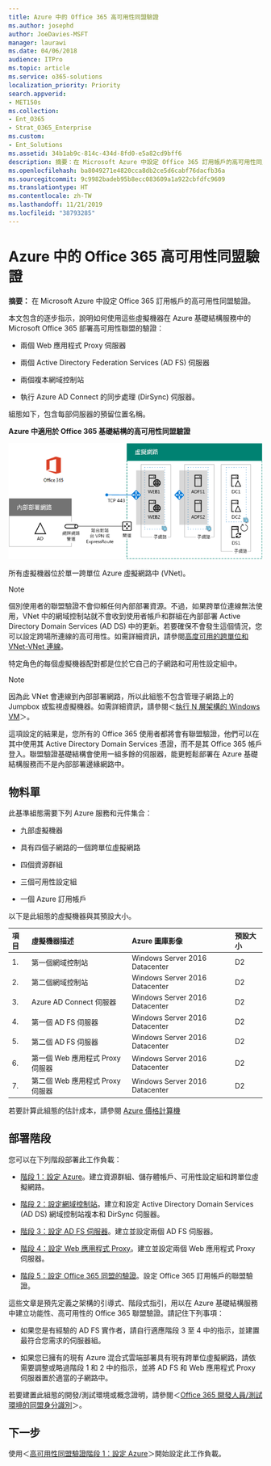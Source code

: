 ```yaml
---
title: Azure 中的 Office 365 高可用性同盟驗證
ms.author: josephd
author: JoeDavies-MSFT
manager: laurawi
ms.date: 04/06/2018
audience: ITPro
ms.topic: article
ms.service: o365-solutions
localization_priority: Priority
search.appverid:
- MET150s
ms.collection:
- Ent_O365
- Strat_O365_Enterprise
ms.custom:
- Ent_Solutions
ms.assetid: 34b1ab9c-814c-434d-8fd0-e5a82cd9bff6
description: 摘要：在 Microsoft Azure 中設定 Office 365 訂用帳戶的高可用性同盟驗證。
ms.openlocfilehash: ba8049271e4820cca8db2ce5d6cabf76dacfb36a
ms.sourcegitcommit: 9c9982badeb95b8ecc083609a1a922cbfdfc9609
ms.translationtype: HT
ms.contentlocale: zh-TW
ms.lasthandoff: 11/21/2019
ms.locfileid: "38793285"
---
```

# <a name="deploy-high-availability-federated-authentication-for-office-365-in-azure"></a>Azure 中的 Office 365 高可用性同盟驗證

 **摘要：** 在 Microsoft Azure 中設定 Office 365 訂用帳戶的高可用性同盟驗證。
  
本文包含的逐步指示，說明如何使用這些虛擬機器在 Azure 基礎結構服務中的 Microsoft Office 365 部署高可用性聯盟的驗證：
  
- 兩個 Web 應用程式 Proxy 伺服器
    
- 兩個 Active Directory Federation Services (AD FS) 伺服器
    
- 兩個複本網域控制站
    
- 執行 Azure AD Connect 的同步處理 (DirSync) 伺服器。
    
組態如下，包含每部伺服器的預留位置名稱。
  
**Azure 中適用於 Office 365 基礎結構的高可用性同盟驗證**

![Azure 中高可用性 Office 365 同盟驗證基礎結構的最後設定](media/c5da470a-f2aa-489a-a050-df09b4d641df.png)
  
所有虛擬機器位於單一跨單位 Azure 虛擬網路中 (VNet)。 
  
> [!NOTE]
> 個別使用者的聯盟驗證不會仰賴任何內部部署資源。不過，如果跨單位連線無法使用，VNet 中的網域控制站就不會收到使用者帳戶和群組在內部部署 Active Directory Domain Services (AD DS) 中的更新。若要確保不會發生這個情況，您可以設定跨場所連線的高可用性。如需詳細資訊，請參閱[高度可用的跨單位和 VNet-VNet 連線](https://docs.microsoft.com/azure/vpn-gateway/vpn-gateway-highlyavailable)。
  
特定角色的每個虛擬機器配對都是位於它自己的子網路和可用性設定組中。
  
> [!NOTE]
> 因為此 VNet 會連線到內部部署網路，所以此組態不包含管理子網路上的 Jumpbox 或監視虛擬機器。如需詳細資訊，請參閱＜[執行 N 層架構的 Windows VM](https://docs.microsoft.com/azure/guidance/guidance-compute-n-tier-vm)＞。 
  
這項設定的結果是，您所有的 Office 365 使用者都將會有聯盟驗證，他們可以在其中使用其 Active Directory Domain Services 憑證，而不是其 Office 365 帳戶登入。聯盟驗證基礎結構會使用一組多餘的伺服器，能更輕鬆部署在 Azure 基礎結構服務而不是內部部署邊緣網路中。
  
## <a name="bill-of-materials"></a>物料單

此基準組態需要下列 Azure 服務和元件集合：
  
- 九部虛擬機器
    
- 具有四個子網路的一個跨單位虛擬網路
    
- 四個資源群組
    
- 三個可用性設定組
    
- 一個 Azure 訂用帳戶
    
以下是此組態的虛擬機器與其預設大小。
  
|**項目**|**虛擬機器描述**|**Azure 圖庫影像**|**預設大小**|
|:-----|:-----|:-----|:-----|
|1.  <br/> |第一個網域控制站  <br/> |Windows Server 2016 Datacenter  <br/> |D2  <br/> |
|2.  <br/> |第二個網域控制站  <br/> |Windows Server 2016 Datacenter  <br/> |D2  <br/> |
|3.  <br/> |Azure AD Connect 伺服器  <br/> |Windows Server 2016 Datacenter  <br/> |D2  <br/> |
|4.  <br/> |第一個 AD FS 伺服器  <br/> |Windows Server 2016 Datacenter  <br/> |D2  <br/> |
|5.  <br/> |第二個 AD FS 伺服器  <br/> |Windows Server 2016 Datacenter  <br/> |D2  <br/> |
|6.  <br/> |第一個 Web 應用程式 Proxy 伺服器  <br/> |Windows Server 2016 Datacenter  <br/> |D2  <br/> |
|7.  <br/> |第二個 Web 應用程式 Proxy 伺服器  <br/> |Windows Server 2016 Datacenter  <br/> |D2  <br/> |
   
若要計算此組態的估計成本，請參閱 [Azure 價格計算機](https://azure.microsoft.com/pricing/calculator/)
  
## <a name="phases-of-deployment"></a>部署階段

您可以在下列階段部署此工作負載：
  
- [階段 1：設定 Azure](high-availability-federated-authentication-phase-1-configure-azure.md)。建立資源群組、儲存體帳戶、可用性設定組和跨單位虛擬網路。
    
- [階段 2：設定網域控制站](high-availability-federated-authentication-phase-2-configure-domain-controllers.md)。建立和設定 Active Directory Domain Services (AD DS) 網域控制站複本和 DirSync 伺服器。
    
- [階段 3：設定 AD FS 伺服器](high-availability-federated-authentication-phase-3-configure-ad-fs-servers.md)。建立並設定兩個 AD FS 伺服器。
    
- [階段 4：設定 Web 應用程式 Proxy](high-availability-federated-authentication-phase-4-configure-web-application-pro.md)。建立並設定兩個 Web 應用程式 Proxy 伺服器。
    
- [階段 5：設定 Office 365 同盟的驗證](high-availability-federated-authentication-phase-5-configure-federated-authentic.md)。設定 Office 365 訂用帳戶的聯盟驗證。
    
這些文章是預先定義之架構的引導式、階段式指引，用以在 Azure 基礎結構服務中建立功能性、高可用性的 Office 365 聯盟驗證。請記住下列事項：
  
- 如果您是有經驗的 AD FS 實作者，請自行適應階段 3 至 4 中的指示，並建置最符合您需求的伺服器組。
    
- 如果您已擁有的現有 Azure 混合式雲端部署具有現有跨單位虛擬網路，請依需要調整或略過階段 1 和 2 中的指示，並將 AD FS 和 Web 應用程式 Proxy 伺服器置於適當的子網路中。
    
若要建置此組態的開發/測試環境或概念證明，請參閱＜[Office 365 開發人員/測試環境的同盟身分識別](federated-identity-for-your-office-365-dev-test-environment.md)＞。
  
## <a name="next-step"></a>下一步

使用＜[高可用性同盟驗證階段 1：設定 Azure](high-availability-federated-authentication-phase-1-configure-azure.md)＞開始設定此工作負載。 
  
